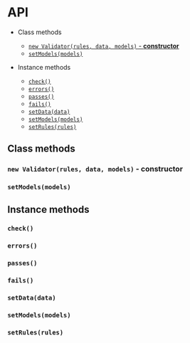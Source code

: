 # API

* Class methods
	* [`new Validator(rules, data, models)` - **constructor**](#new-validatorrules-data-models---constructor)
	* [`setModels(models)`](#setmodelsmodels)

* Instance methods

	* [`check()`](#check)
	* [`errors()`](#errors)
	* [`passes()`](#passes)
	* [`fails()`](#fails)
	* [`setData(data)`](#setdatadata)
	* [`setModels(models)`](#setmodelsmodels-1)
	* [`setRules(rules)`](#setrulesrules)

## Class methods

### `new Validator(rules, data, models)` - constructor

### `setModels(models)`


## Instance methods

### `check()`

### `errors()`

### `passes()`

### `fails()`

### `setData(data)`

### `setModels(models)`

### `setRules(rules)`

